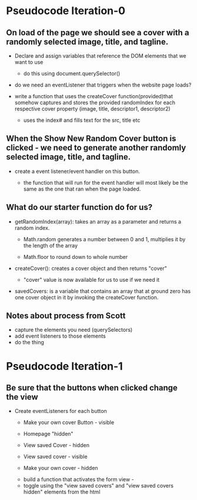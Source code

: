 # Pseudocode Iteration-0

## On load of the page we should see a cover with a randomly selected image, title, and tagline.

- Declare and assign variables that reference the DOM elements that we want to use

  - do this using document.querySelector()

- do we need an eventListener that triggers when the website page loads?

- write a function that uses the createCover function(provided)that somehow captures and stores the provided randomIndex for each respective cover property (image, title, descriptor1, descriptor2)

  - uses the index# and fills text for the src, title etc

## When the Show New Random Cover button is clicked - we need to generate another randomly selected image, title, and tagline.

- create a event listener/event handler on this button.

  - the function that will run for the event handler will most likely be the same as the one that ran when the page loaded.

## What do our starter function do for us?

- getRandomIndex(array): takes an array as a parameter and returns a random index.

  - Math.random generates a number between 0 and 1, multiplies it by the length of the array

  - Math.floor to round down to whole number

- createCover(): creates a cover object and then returns "cover"

  - "cover" value is now available for us to use if we need it

- savedCovers: is a variable that contains an array that at ground zero has one cover object in it by invoking the createCover function.

## Notes about process from Scott

- capture the elements you need (querySelectors)
- add event listeners to those elements
- do the thing
# Pseudocode Iteration-1

## Be sure that the buttons when clicked change the view

- Create eventListeners for each button

  - Make your own cover Button - visible

  * Homepage "hidden"
  * View saved Cover - hidden

  * View saved cover - visible
  * Make your own cover - hidden

  - build a function that activates the form view -

  * toggle using the "view saved covers" and "view saved covers hidden" elements from the html